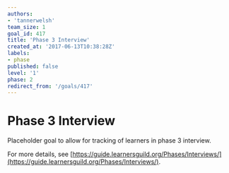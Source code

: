 ```yaml
---
authors:
- 'tannerwelsh'
team_size: 1
goal_id: 417
title: 'Phase 3 Interview'
created_at: '2017-06-13T10:38:28Z'
labels:
- phase
published: false
level: '1'
phase: 2
redirect_from: '/goals/417'
---
```


# Phase 3 Interview

Placeholder goal to allow for tracking of learners in phase 3 interview.

For more details, see [https://guide.learnersguild.org/Phases/Interviews/](https://guide.learnersguild.org/Phases/Interviews/).
